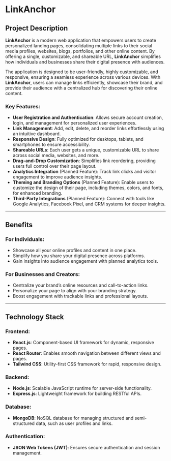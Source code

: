 # LinkAnchor

## Project Description

**LinkAnchor** is a modern web application that empowers users to create personalized landing pages, consolidating multiple links to their social media profiles, websites, blogs, portfolios, and other online content. By offering a single, customizable, and shareable URL, **LinkAnchor** simplifies how individuals and businesses share their digital presence with audiences.

The application is designed to be user-friendly, highly customizable, and responsive, ensuring a seamless experience across various devices. With **LinkAnchor**, users can manage links efficiently, showcase their brand, and provide their audience with a centralized hub for discovering their online content.

### Key Features:
- **User Registration and Authentication**: Allows secure account creation, login, and management for personalized user experiences.
- **Link Management**: Add, edit, delete, and reorder links effortlessly using an intuitive dashboard.
- **Responsive Design**: Fully optimized for desktops, tablets, and smartphones to ensure accessibility.
- **Shareable URLs**: Each user gets a unique, customizable URL to share across social media, websites, and more.
- **Drag-and-Drop Customization**: Simplifies link reordering, providing users full control over their page layout.
- **Analytics Integration** (Planned Feature): Track link clicks and visitor engagement to improve audience insights.
- **Theming and Branding Options** (Planned Feature): Enable users to customize the design of their page, including themes, colors, and fonts, for enhanced branding.
- **Third-Party Integrations** (Planned Feature): Connect with tools like Google Analytics, Facebook Pixel, and CRM systems for deeper insights.

---

## Benefits

### For Individuals:
- Showcase all your online profiles and content in one place.
- Simplify how you share your digital presence across platforms.
- Gain insights into audience engagement with planned analytics tools.

### For Businesses and Creators:
- Centralize your brand’s online resources and call-to-action links.
- Personalize your page to align with your branding strategy.
- Boost engagement with trackable links and professional layouts.

---

## Technology Stack

### Frontend:
- **React.js**: Component-based UI framework for dynamic, responsive pages.
- **React Router**: Enables smooth navigation between different views and pages.
- **Tailwind CSS**: Utility-first CSS framework for rapid, responsive design.

### Backend:
- **Node.js**: Scalable JavaScript runtime for server-side functionality.
- **Express.js**: Lightweight framework for building RESTful APIs.

### Database:
- **MongoDB**: NoSQL database for managing structured and semi-structured data, such as user profiles and links.

### Authentication:
- **JSON Web Tokens (JWT)**: Ensures secure authentication and session management.
